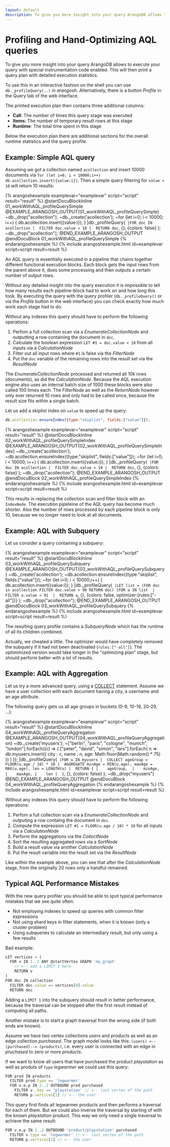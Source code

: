 ```yaml
---
layout: default
description: To give you more insight into your query ArangoDB allows to execute your querywith special instrumentation code enabled
---
```

Profiling and Hand-Optimizing AQL queries
=========================================

To give you more insight into your query ArangoDB allows to execute your query
with special instrumentation code enabled. This will then print a query plan
with detailed execution statistics.

To use this in an interactive fashion on the shell you can use
`db._profileQuery(..)` in _arangosh_. Alternatively, there is a button
_Profile_ in the Query tab of the web interface.

The printed execution plan then contains three additional columns:

- **Call**: The number of times this query stage was executed
- **Items**: The number of temporary result rows at this stage
- **Runtime**: The total time spent in this stage 

Below the execution plan there are additional sections for the overall runtime
statistics and the query profile.

Example: Simple AQL query
-------------------------

Assuming we got a collection named `acollection` and insert 10000 documents
via `for (let i=0; i < 10000;i++) db.acollection.insert({value:i})`.
Then a simple query filtering for `value < 10` will return 10 results:

{% arangoshexample examplevar="examplevar" script="script" result="result" %}
@startDocuBlockInline 01_workWithAQL_profileQuerySimple
@EXAMPLE_ARANGOSH_OUTPUT{01_workWithAQL_profileQuerySimple}
~db._drop("acollection");
~db._create('acollection');
~for (let i=0; i < 10000; i++) { db.acollection.insert({value:i}); }
|db._profileQuery(`
|FOR doc IN acollection
|  FILTER doc.value < 10
|  RETURN doc`, {}, {colors: false}
);
~db._drop("acollection");
@END_EXAMPLE_ARANGOSH_OUTPUT
@endDocuBlock 01_workWithAQL_profileQuerySimple
{% endarangoshexample %}
{% include arangoshexample.html id=examplevar script=script result=result %}

An AQL query is essentially executed in a pipeline that chains together different
functional execution blocks. Each block gets the input rows from the parent above
it, does some processing and then outputs a certain number of output rows.

Without any detailed insight into the query execution it is impossible to tell
how many results each pipeline-block had to work on and how long this took.
By executing the query with the query profiler (`db._profileQuery()` or via
the _Profile_ button in the web interface) you can check exactly how much work
each stage had to do.

Without any indexes this query should have to perform the following operations:

1. Perfom a full collection scan via a _EnumerateCollectionNode_ and outputting
   a row containing the document in `doc`.
2. Calculate the boolean expression `LET #1 = doc.value < 10` from all inputs
   via a _CalculationNode_ 
3. Filter out all input rows where `#1` is false via the _FilterNode_
4. Put the `doc` variable of the remaining rows into the result set via
   the _ResultNode_

The _EnumerateCollectionNode_ processed and returned all 10k rows (documents),
as did the _CalculationNode_. Because the AQL execution engine also uses an
internal batch size of 1000 these blocks were also called 100 times each.
The _FilterNode_ as well as the _ReturnNode_ however only ever returned 10 rows
and only had to be called once, because the result size fits within a single batch.

Let us add a skiplist index on `value` to speed up the query:

```js
db.acollection.ensureIndex({type:"skiplist", fields:["value"]});
```

{% arangoshexample examplevar="examplevar" script="script" result="result" %}
@startDocuBlockInline 02_workWithAQL_profileQuerySimpleIndex
@EXAMPLE_ARANGOSH_OUTPUT{02_workWithAQL_profileQuerySimpleIndex}
~db._create('acollection');
~db.acollection.ensureIndex({type:"skiplist", fields:["value"]});
~for (let i=0; i < 10000; i++) { db.acollection.insert({value:i}); }
|db._profileQuery(`
|FOR doc IN acollection
|  FILTER doc.value < 10
|  RETURN doc`, {}, {colors: false}
);
~db._drop("acollection");
@END_EXAMPLE_ARANGOSH_OUTPUT
@endDocuBlock 02_workWithAQL_profileQuerySimpleIndex
{% endarangoshexample %}
{% include arangoshexample.html id=examplevar script=script result=result %}

This results in replacing the collection scan and filter block with an
`IndexNode`. The execution pipeleine of the AQL query has become much shorter.
Also the number of rows processed by each pipeline block is only 10, because
we no longer need to look at all documents.

Example: AQL with Subquery
--------------------------

Let us consider a query containing a subquery:

{% arangoshexample examplevar="examplevar" script="script" result="result" %}
@startDocuBlockInline 03_workWithAQL_profileQuerySubquery
@EXAMPLE_ARANGOSH_OUTPUT{03_workWithAQL_profileQuerySubquery}
~db._create('acollection');
~db.acollection.ensureIndex({type:"skiplist", fields:["value"]});
~for (let i=0; i < 10000;i++) { db.acollection.insert({value:i}); }
|db._profileQuery(`
|LET list = (FOR doc in acollection FILTER doc.value > 90 RETURN doc)
|FOR a IN list 
|  FILTER a.value < 91 
|  RETURN a`, {}, {colors: false, optimizer:{rules:["-all"]}}
);
~db._drop("acollection");
@END_EXAMPLE_ARANGOSH_OUTPUT
@endDocuBlock 03_workWithAQL_profileQuerySubquery
{% endarangoshexample %}
{% include arangoshexample.html id=examplevar script=script result=result %}

The resulting query profile contains a _SubqueryNode_ which has the runtime of
all its children combined.

Actually, we cheated a little. The optimizer would have completely removed the
subquery if it had not been deactivated (`rules:["-all"]`). The optimimized
version would take longer in the "optimizing plan" stage, but should perform
better with a lot of results.

Example: AQL with Aggregation
-----------------------------

Let us try a more advanced query, using a [COLLECT](operations-collect.html)
statement. Assume we have a user collection with each document having a city,
a username and an age attribute.

The following query gets us all age groups in buckets (0-9, 10-19, 20-29, ...):

{% arangoshexample examplevar="examplevar" script="script" result="result" %}
@startDocuBlockInline 04_workWithAQL_profileQueryAggregation
@EXAMPLE_ARANGOSH_OUTPUT{04_workWithAQL_profileQueryAggregation}
~db._create('myusers');
~["berlin", "paris", "cologne", "munich", "london"].forEach((c) => { ["peter", "david", "simon", "lars"].forEach( n => db.myusers.insert({ city : c, name : n, age: Math.floor(Math.random() * 75) }) ) });
|db._profileQuery(`
|FOR u IN myusers
|  COLLECT ageGroup = FLOOR(u.age / 10) * 10
|  AGGREGATE minAge = MIN(u.age), maxAge = MAX(u.age), len = LENGTH(u)
|  RETURN {
|    ageGroup, 
|    minAge, 
|    maxAge,
|    len
|  }`, {}, {colors: false}
);
~db._drop("myusers")
@END_EXAMPLE_ARANGOSH_OUTPUT
@endDocuBlock 04_workWithAQL_profileQueryAggregation
{% endarangoshexample %}
{% include arangoshexample.html id=examplevar script=script result=result %}

Without any indexes this query should have to perform the following operations:

1. Perfom a full collection scan via a _EnumerateCollectionNode_ and outputing
   a row containg the document in `doc`.
2. Compute the expression `LET #1 = FLOOR(u.age / 10) * 10` for all inputs via
   a _CalculationNode_
3. Perform the aggregations via the _CollectNode_
4. Sort the resulting aggregated rows via a _SortNode_
5. Build a result value via another _CalculationNode_
6. Put the result variable into the result set via the _ResultNode_

Like within the example above, you can see that after the _CalculationNode_
stage, from the originally 20 rows only a handful remained.

Typical AQL Performance Mistakes
--------------------------------

With the new query profiler you should be able to spot typical performance
mistakes that we see quite often:

- Not employing indexes to speed up queries with common filter expressions
- Not using shard keys in filter statements, when it is known
  (only a cluster problem)
- Using subqueries to calculate an intermediary result, but only using a
  few results

Bad example:

```js
LET vertices = (
  FOR v IN 1..2 ANY @startVertex GRAPH 'my_graph'
    // <-- add a LIMIT 1 here
    RETURN v
)
FOR doc IN collection
  FILTER doc.value == vertices[0].value
  RETURN doc
```

Adding a `LIMIT 1` into the subquery should result in better performance,
because the traversal can be stopped after the first result instead of
computing all paths.

Another mistake is to start a graph traversal from the wrong side
(if both ends are known).

Assume we have two vertex collections _users_ and _products_ as well as an
edge collection _purchased_. The graph model looks like this:
`(users) <--[purchased]--> (products)`, i.e. every user is connected with an
edge in _pruchased_ to zero or more _products_.

If we want to know all users that have purchased the product _playstation_
as well as produts of `type` _legwarmer_ we could use this query:

```js
FOR prod IN products
  FILTER prod.type == 'legwarmer'
  FOR v,e,p IN 2..2 OUTBOUND prod purchased
    FILTER v._key == 'playstation' // <-- last vertex of the path
    RETURN p.vertices[1] // <-- the user
```

This query first finds all legwarmer products and then performs a traversal
for each of them. But we could also inverse the traversal by starting of with
the known _playstation_ product. This way we only need a single traversal
to achieve the same result:

```js
FOR v,e,p IN 2..2 OUTBOUND 'product/playstation' purchased
  FILTER v.type == 'legwarmer' // <-- last vertex of the path
  RETURN p.vertices[1] // <-- the user
```

